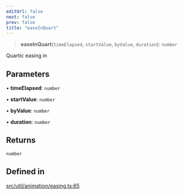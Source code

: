 ```yaml
---
editUrl: false
next: false
prev: false
title: "easeInQuart"
---
```


> **easeInQuart**(`timeElapsed`, `startValue`, `byValue`, `duration`): `number`

Quartic easing in

## Parameters

• **timeElapsed**: `number`

• **startValue**: `number`

• **byValue**: `number`

• **duration**: `number`

## Returns

`number`

## Defined in

[src/util/animation/easing.ts:65](https://github.com/fabricjs/fabric.js/blob/8748628df7e9de00ba77413bfc3ad9e9fe9d4f30/src/util/animation/easing.ts#L65)
